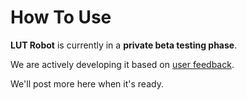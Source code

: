 # How To Use

**LUT Robot** is currently in a **private beta testing phase**.

We are actively developing it based on [user feedback](https://github.com/latenitefilms/lutrobot/issues).

We'll post more here when it's ready.